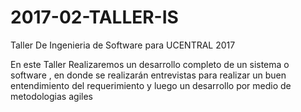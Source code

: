 # 2017-02-TALLER-IS
Taller De Ingenieria de Software para UCENTRAL 2017

En este Taller Realizaremos un desarrollo completo  de un sistema o software ,  en donde se realizarán entrevistas 
para realizar un buen entendimiento del requerimiento y luego un desarrollo por medio de metodologias agiles

